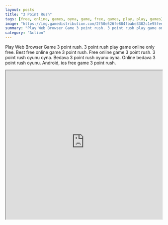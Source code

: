 ```yaml
---
layout: posts
title: "3 Point Rush"
tags: [free, online, games, oyna, game, free, games, play, play, games]
image: "https://img.gamedistribution.com/2f50e526fe884fbabe3302c1e95fee1e.jpg"
summary: "Play Web Browser Game 3 point rush. 3 point rush play game online only free. Best free online game 3 point rush. Free online game 3 point rush. 3 point rush oyunu oyna. Bedava 3 point rush oyunu oyna. Online bedava 3 point rush oyunu. Android, ios free game 3 point rush."
category: "Action"
---
```


Play Web Browser Game 3 point rush. 3 point rush play game online only free. Best free online game 3 point rush. Free online game 3 point rush. 3 point rush oyunu oyna. Bedava 3 point rush oyunu oyna. Online bedava 3 point rush oyunu. Android, ios free game 3 point rush.

<iframe width="100%" height="480px;" src="https://html5.gamedistribution.com/2f50e526fe884fbabe3302c1e95fee1e/"></iframe>